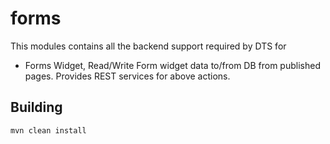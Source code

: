 # forms
This modules contains all the backend support required by DTS for 
* Forms Widget,
Read/Write Form widget data to/from DB from published pages.
Provides REST services for above actions.

## Building

```
mvn clean install
```